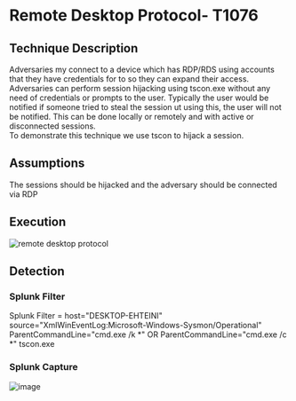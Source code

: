# Remote Desktop Protocol- T1076

## Technique Description
Adversaries my connect to a device which has RDP/RDS using accounts that they have credentials for to so they can expand their access.  
Adversaries can perform session hijacking using tscon.exe without any need of credentials or prompts to the user. Typically the user would be notified if someone tried to steal the session ut using this, the user will not be notified. This can be done locally or remotely and with active or disconnected sessions.  
To demonstrate this technique we use tscon to hijack a session.

## Assumptions
The sessions should be hijacked and the adversary should be connected via RDP

## Execution
![remote desktop protocol](https://user-images.githubusercontent.com/36422282/55610082-303fd280-5750-11e9-8960-b7a61c092f3d.JPG)

## Detection
### Splunk Filter
Splunk Filter = host="DESKTOP-EHTEINI" source="XmlWinEventLog:Microsoft-Windows-Sysmon/Operational" ParentCommandLine="cmd.exe /k *" OR ParentCommandLine="cmd.exe /c *" tscon.exe 

### Splunk Capture
![image](https://user-images.githubusercontent.com/36422282/55610392-cffd6080-5750-11e9-8672-11c2cc73b811.png)
